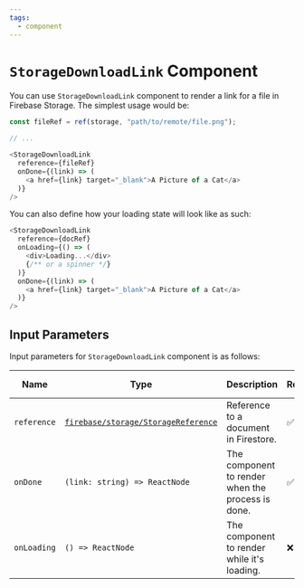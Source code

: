 ```yaml
---
tags:
  - component
---
```


# `StorageDownloadLink` Component

You can use `StorageDownloadLink` component to render a link for a file in Firebase Storage. The simplest usage would be:

```typescript
const fileRef = ref(storage, "path/to/remote/file.png");

// ...

<StorageDownloadLink
  reference={fileRef}
  onDone={(link) => (
    <a href={link} target="_blank">A Picture of a Cat</a>
  )}
/>
```

You can also define how your loading state will look like as such:

```typescript
<StorageDownloadLink
  reference={docRef}
  onLoading={() => (
    <div>Loading...</div>
    {/** or a spinner */}
  )}
  onDone={(link) => (
    <a href={link} target="_blank">A Picture of a Cat</a>
  )}
/>
```

## Input Parameters

Input parameters for `StorageDownloadLink` component is as follows:

| Name | Type | Description | Required | Default Value |
|---|---|---|---|---|
| `reference` | [`firebase/storage/StorageReference`][StorageReferenceRefDoc] | Reference to a document in Firestore. | ✅ | - |
| `onDone` | `(link: string) => ReactNode` | The component to render when the process is done. | ✅ | - |
| `onLoading` | `() => ReactNode` | The component to render while it's loading. | ❌ | An empty component. |

[StorageReferenceRefDoc]: https://firebase.google.com/docs/reference/android/com/google/firebase/storage/StorageReference